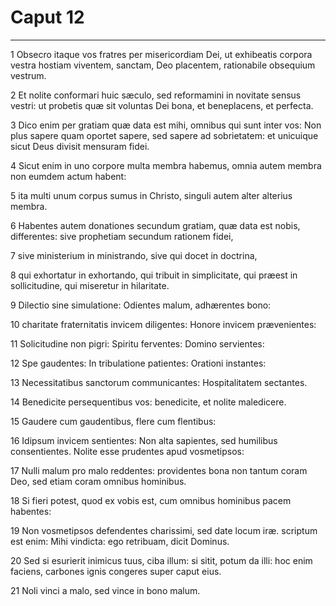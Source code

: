 # Caput 12

***

1 Obsecro itaque vos fratres per misericordiam Dei, ut exhibeatis corpora vestra hostiam viventem, sanctam, Deo placentem, rationabile obsequium vestrum.

2 Et nolite conformari huic sæculo, sed reformamini in novitate sensus vestri: ut probetis quæ sit voluntas Dei bona, et beneplacens, et perfecta.

3 Dico enim per gratiam quæ data est mihi, omnibus qui sunt inter vos: Non plus sapere quam oportet sapere, sed sapere ad sobrietatem: et unicuique sicut Deus divisit mensuram fidei.

4 Sicut enim in uno corpore multa membra habemus, omnia autem membra non eumdem actum habent:

5 ita multi unum corpus sumus in Christo, singuli autem alter alterius membra.

6 Habentes autem donationes secundum gratiam, quæ data est nobis, differentes: sive prophetiam secundum rationem fidei,

7 sive ministerium in ministrando, sive qui docet in doctrina,

8 qui exhortatur in exhortando, qui tribuit in simplicitate, qui præest in sollicitudine, qui miseretur in hilaritate.

9 Dilectio sine simulatione: Odientes malum, adhærentes bono:

10 charitate fraternitatis invicem diligentes: Honore invicem prævenientes:

11 Solicitudine non pigri: Spiritu ferventes: Domino servientes:

12 Spe gaudentes: In tribulatione patientes: Orationi instantes:

13 Necessitatibus sanctorum communicantes: Hospitalitatem sectantes.

14 Benedicite persequentibus vos: benedicite, et nolite maledicere.

15 Gaudere cum gaudentibus, flere cum flentibus:

16 Idipsum invicem sentientes: Non alta sapientes, sed humilibus consentientes. Nolite esse prudentes apud vosmetipsos:

17 Nulli malum pro malo reddentes: providentes bona non tantum coram Deo, sed etiam coram omnibus hominibus.

18 Si fieri potest, quod ex vobis est, cum omnibus hominibus pacem habentes:

19 Non vosmetipsos defendentes charissimi, sed date locum iræ. scriptum est enim: Mihi vindicta: ego retribuam, dicit Dominus.

20 Sed si esurierit inimicus tuus, ciba illum: si sitit, potum da illi: hoc enim faciens, carbones ignis congeres super caput eius.

21 Noli vinci a malo, sed vince in bono malum.

